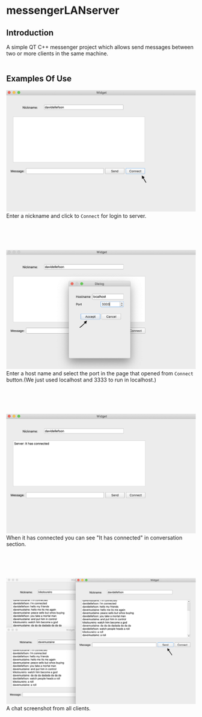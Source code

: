 # messengerLANserver

## Introduction

A simple QT C++ messenger project which allows send messages between two or more clients in the same machine. <br /> <br /> 

## Examples Of Use

![login](/images/login.png)
Enter a nickname and click to `Connect` for login to server. <br /> <br /> <br /> <br /> <br />





![connect](/images/connect.png)
Enter a host name and select the port in the page that opened from `Connect` button.(We just used localhost and 3333 to run in localhost.) <br /> <br /> <br /> <br /> <br />





![connected](/images/connected-first-screen.png)
When it has connected you can see "It has connected" in conversation section. <br /> <br /> <br /> <br /> <br />





![all](/images/all-clients.png)
A chat screenshot from all clients. <br /> <br /> <br /> <br /> <br />








